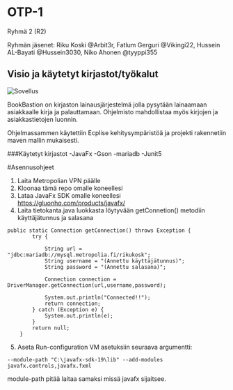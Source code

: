 # OTP-1
Ryhmä 2 (R2)

Ryhmän jäsenet: Riku Koski @Arbit3r, Fatlum Gerguri @Vikingi22, Hussein AL-Bayati @Hussein3030, Niko Ahonen @tyyppi355

## Visio ja käytetyt kirjastot/työkalut
![Sovellus](https://users.metropolia.fi/~rikukosk/images/BookBastion.PNG)

BookBastion on kirjaston lainausjärjestelmä jolla pysytään lainaamaan asiakkaalle kirja ja palauttamaan.
Ohjelmisto mahdollistaa myös kirjojen ja asiakkastietojen luonnin.

Ohjelmassammen käytettiin Ecplise kehitysympäristöä ja projekti rakennetiin maven mallin mukaisesti.

###Käytetyt kirjastot
-JavaFx
-Gson
-mariadb
-Junit5

#Asennusohjeet
1. Laita Metropolian VPN päälle
2. Kloonaa tämä repo omalle koneellesi
3. Lataa JavaFx SDK omalle koneellesi https://gluonhq.com/products/javafx/
4. Laita tietokanta.java luokkasta löytyvään getConnetion() metodiin käyttäjätunnus ja salasana
```
public static Connection getConnection() throws Exception {
		try {
			
			String url = "jdbc:mariadb://mysql.metropolia.fi/rikukosk";
			String username = "(Annettu käyttäjätunnus)";
			String password = "(Annettu salasana)";
			
			Connection connection = DriverManager.getConnection(url,username,password);
			
			System.out.println("Connected!!");
			return connection;
		} catch (Exception e) {
			System.out.println(e);
		}
		return null;
	}
```
5. Aseta Run-configuration VM asetuksiin seuraava argumentti:
```
--module-path "C:\javafx-sdk-19\lib" --add-modules javafx.controls,javafx.fxml
```
module-path pitää laitaa samaksi missä javafx sijaitsee.



